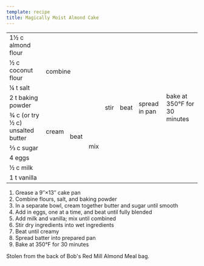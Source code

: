 ```yaml
---
template: recipe
title: Magically Moist Almond Cake
---
```

<table>
  <tr>
    <td>1&frac12; c almond flour</td>
    <td rowspan="4" colspan="3">combine</td>
    <td rowspan="9">stir</td>
    <td rowspan="9">beat</td>
    <td rowspan="9">spread in pan</td>
    <td rowspan="9">bake at 350&deg;F for 30 minutes</td>
</tr>
  <tr>
    <td>&frac12; c coconut flour</td>
  </tr>
  <tr>
    <td>&frac14; t salt</td>
  </tr>
  <tr>
    <td>2 t baking powder</td>
  </tr>
  <tr>
    <td>&frac34; c (or try &frac12; c) unsalted butter</td>
    <td rowspan="2">cream</td>
    <td rowspan="3">beat</td>
    <td rowspan="5">mix</td>
  </tr>
  <tr>
    <td>&#x2154; c sugar</td>
  </tr>
  <tr>
    <td>4 eggs</td>
    <td class="righthide">&nbsp;</td>
  </tr>
  <tr>
    <td>&frac12; c milk</td>
    <td colspan="2" rowspan="2" class="righthide">&nbsp;</td>
  </tr>
  <tr>
    <td>1 t vanilla</td>
  </tr>
</table>


1. Grease a 9&Prime;&times;13&Prime; cake pan
1. Combine flours, salt, and baking powder
1. In a separate bowl, cream together butter and sugar until smooth
1. Add in eggs, one at a time, and beat until fully blended
1. Add milk and vanilla; mix until combined
1. Stir dry ingredients into wet ingredients
1. Beat until creamy
1. Spread batter into prepared pan
1. Bake at 350&deg;F for 30 minutes

<p class="confession">Stolen from the back of Bob's Red Mill Almond Meal bag.</p> 

